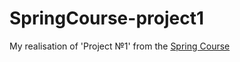 # SpringCourse-project1
My realisation of 'Project №1' from the [Spring Course](https://swiftbook.org/courses/438)
